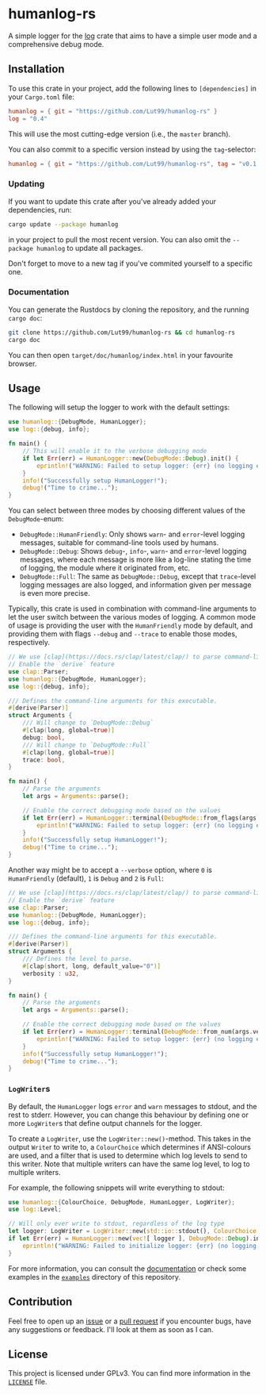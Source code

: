# humanlog-rs
A simple logger for the [log](https://https://docs.rs/log/latest/log/) crate that aims to have a simple user mode and a comprehensive debug mode.


## Installation
To use this crate in your project, add the following lines to `[dependencies]` in your `Cargo.toml` file:
```toml
humanlog = { git = "https://github.com/Lut99/humanlog-rs" }
log = "0.4"
```
This will use the most cutting-edge version (i.e., the `master` branch).

You can also commit to a specific version instead by using the `tag`-selector:
```toml
humanlog = { git = "https://github.com/Lut99/humanlog-rs", tag = "v0.1.0" }
```

### Updating
If you want to update this crate after you've already added your dependencies, run:
```bash
cargo update --package humanlog
```
in your project to pull the most recent version. You can also omit the `--package humanlog` to update all packages.

Don't forget to move to a new tag if you've commited yourself to a specific one.


### Documentation
You can generate the Rustdocs by cloning the repository, and the running `cargo doc`:
```bash
git clone https://github.com/Lut99/humanlog-rs && cd humanlog-rs
cargo doc
```

You can then open `target/doc/humanlog/index.html` in your favourite browser.


## Usage
The following will setup the logger to work with the default settings:
```rust
use humanlog::{DebugMode, HumanLogger};
use log::{debug, info};

fn main() {
    // This will enable it to the verbose debugging mode
    if let Err(err) = HumanLogger::new(DebugMode::Debug).init() {
        eprintln!("WARNING: Failed to setup logger: {err} (no logging enabled for this session)");
    }
    info!("Successfully setup HumanLogger!");
    debug!("Time to crime...");
}
```

You can select between three modes by choosing different values of the `DebugMode`-enum:
- `DebugMode::HumanFriendly`: Only shows `warn`- and `error`-level logging messages, suitable for command-line tools used by humans.
- `DebugMode::Debug`: Shows `debug`-, `info`-, `warn`- and `error`-level logging messages, where each message is more like a log-line stating the time of logging, the module where it originated from, etc.
- `DebugMode::Full`: The same as `DebugMode::Debug`, except that `trace`-level logging messages are also logged, and information given per message is even more precise.

Typically, this crate is used in combination with command-line arguments to let the user switch between the various modes of logging. A common mode of usage is providing the user with the `HumanFriendly` mode by default, and providing them with flags `--debug` and `--trace` to enable those modes, respectively.
```rust
// We use [clap](https://docs.rs/clap/latest/clap/) to parse command-line arguments
// Enable the `derive` feature
use clap::Parser;
use humanlog::{DebugMode, HumanLogger};
use log::{debug, info};

/// Defines the command-line arguments for this executable.
#[derive(Parser)]
struct Arguments {
    /// Will change to `DebugMode::Debug`
    #[clap(long, global=true)]
    debug: bool,
    /// Will change to `DebugMode::Full`
    #[clap(long, global=true)]
    trace: bool,
}

fn main() {
    // Parse the arguments
    let args = Arguments::parse();

    // Enable the correct debugging mode based on the values
    if let Err(err) = HumanLogger::terminal(DebugMode::from_flags(args.debug, args.trace)).init() {
        eprintln!("WARNING: Failed to setup logger: {err} (no logging enabled for this session)");
    }
    info!("Successfully setup HumanLogger!");
    debug!("Time to crime...");
}
```

Another way might be to accept a `--verbose` option, where `0` is `HumanFriendly` (default), `1` is `Debug` and `2` is `Full`:
```rust
// We use [clap](https://docs.rs/clap/latest/clap/) to parse command-line arguments
// Enable the `derive` feature
use clap::Parser;
use humanlog::{DebugMode, HumanLogger};
use log::{debug, info};

/// Defines the command-line arguments for this executable.
#[derive(Parser)]
struct Arguments {
    /// Defines the level to parse.
    #[clap(short, long, default_value="0")]
    verbosity : u32,
}

fn main() {
    // Parse the arguments
    let args = Arguments::parse();

    // Enable the correct debugging mode based on the values
    if let Err(err) = HumanLogger::terminal(DebugMode::from_num(args.verbosity)).init() {
        eprintln!("WARNING: Failed to setup logger: {err} (no logging enabled for this session)");
    }
    info!("Successfully setup HumanLogger!");
    debug!("Time to crime...");
}
```


### `LogWriter`s
By default, the `HumanLogger` logs `error` and `warn` messages to stdout, and the rest to stderr. However, you can change this behaviour by defining one or more `LogWriter`s that define output channels for the logger.

To create a `LogWriter`, use the `LogWriter::new()`-method. This takes in the output `Write`r to write to, a `ColourChoice` which determines if ANSI-colours are used, and a filter that is used to determine which log levels to send to this writer. Note that multiple writers can have the same log level, to log to multiple writers.

For example, the following snippets will write everything to stdout:
```rust
use humanlog::{ColourChoice, DebugMode, HumanLogger, LogWriter};
use log::Level;

// Will only ever write to stdout, regardless of the log type
let logger: LogWriter = LogWriter::new(std::io::stdout(), ColourChoice::Auto, vec![ Level::Error, Level::Warn, Level::Info, Level::Debug, Level::Trace ], "stdout");
if let Err(err) = HumanLogger::new(vec![ logger ], DebugMode::Debug).init() {
    eprintln!("WARNING: Failed to initialize logger: {err} (no logging enabled for this session)");
}
```

For more information, you can consult the [documentation](#documentation) or check some examples in the [`examples`](/examples) directory of this repository.


## Contribution
Feel free to open up an [issue](https://github.com/Lut99/humanlog-rs/issues) or a [pull request](https://github.com/Lut99/humanlog-rs/pulls) if you encounter bugs, have any suggestions or feedback. I'll look at them as soon as I can.


## License
This project is licensed under GPLv3. You can find more information in the [`LICENSE`](/LICENSE) file.
